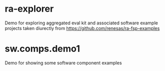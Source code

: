# ra-explorer

Demo for exploring aggregated eval kit and associated software example projects taken diurectly from https://github.com/renesas/ra-fsp-examples

# sw.comps.demo1

Demo for showing some software component examples
